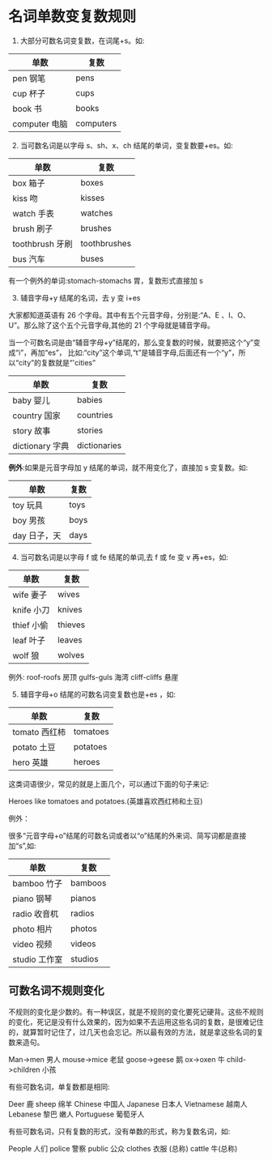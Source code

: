 # 名词单数变复数规则

1. 大部分可数名词变复数，在词尾+s。如:

| 单数          | 复数      |
| ------------- | --------- |
| pen 钢笔      | pens      |
| cup 杯子      | cups      |
| book 书       | books     |
| computer 电脑 | computers |

2. 当可数名词是以字母 s、sh、x、ch 结尾的单词，变复数要+es。如:

| 单数            | 复数         |
| --------------- | ------------ |
| box 箱子        | boxes        |
| kiss 吻         | kisses       |
| watch 手表      | watches      |
| brush 刷子      | brushes      |
| toothbrush 牙刷 | toothbrushes |
| bus 汽车        | buses        |

有一个例外的单词:stomach-stomachs 胃，复数形式直接加 s

3. 辅音字母+y 结尾的名词，去 y 变 i+es

大家都知道英语有 26 个字母。其中有五个元音字母，分别是:“A、E 、I、O、U”。那么除了这个五个元音字母,其他的 21 个字母就是辅音字母。

当一个可数名词是由“辅音字母+y”结尾的，那么变复数的时候，就要把这个“y”变成“i”，再加“es”， 比如:“city”这个单词,“t”是辅音字母,后面还有一个“y”，所以“city”的复数就是“'cities”

| 单数            | 复数         |
| --------------- | ------------ |
| baby 婴儿       | babies       |
| country 国家    | countries   |
| story 故事      | stories      |
| dictionary 字典 | dictionaries |

**例外**:如果是元音字母加 y 结尾的单词，就不用变化了，直接加 s 变复数。如:

| 单数         | 复数 |
| ------------ | ---- |
| toy 玩具     | toys |
| boy 男孩     | boys |
| day 日子，天 | days |

4. 当可数名词是以字母 f 或 fe 结尾的单词,去 f 或 fe 变 v 再+es，如:

| 单数       | 复数    |
| ---------- | ------- |
| wife 妻子  | wives   |
| knife 小刀 | knives  |
| thief 小偷 | thieves |
| leaf 叶子  | leaves  |
| wolf 狼    | wolves  |

例外: roof-roofs 房顶 gulfs-guls 海湾 cliff-cliffs 悬崖

5. 辅音字母+o 结尾的可数名词变复数也是+es ，如:

| 单数          | 复数     |
| ------------- | -------- |
| tomato 西红柿 | tomatoes |
| potato 土豆   | potatoes |
| hero 英雄     | heroes   |

这类词语很少，常见的就是上面几个，可以通过下面的句子来记:

Heroes like tomatoes and potatoes.(英雄喜欢西红柿和土豆)

例外：

很多“元音字母+o”结尾的可数名词或者以“o”结尾的外来词、简写词都是直接加“s”,如:

| 单数          | 复数    |
| ------------- | ------- |
| bamboo 竹子   | bamboos |
| piano 钢琴    | pianos  |
| radio 收音杌  | radios  |
| photo 相片    | photos  |
| video 视频    | videos  |
| studio 工作室 | studios |

## 可数名词不规则变化

不规则的变化是少数的。有一种误区，就是不规则的变化要死记硬背。这些不规则的变化，死记是没有什么效果的，因为如果不去运用这些名词的复数，是很难记住的，就算暂时记住了，过几天也会忘记。所以最有效的方法，就是拿这些名词的复数来造句。

Man->men 男人 mouse->mice 老鼠 goose->geese 鹅 ox->oxen 牛 child->children 小孩

有些可数名词，单复数都是相同:

Deer 鹿 sheep 绵羊 Chinese 中国人 Japanese 日本人 Vietnamese 越南人 Lebanese 黎巴 嫩人 Portuguese 葡萄牙人

有些可数名词，只有复数的形式，没有单数的形式，称为复数名词，如:

People 人们 police 警察 public 公众 clothes 衣服 (总称) cattle 牛(总称)
